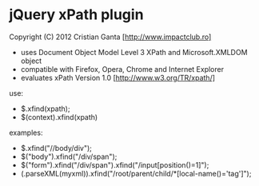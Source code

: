 jQuery xPath plugin
===================
Copyright (C) 2012 Cristian Ganta [http://www.impactclub.ro]
   
* uses Document Object Model Level 3 XPath and Microsoft.XMLDOM object
* compatible with Firefox, Opera, Chrome and Internet Explorer 
* evaluates xPath Version 1.0 [http://www.w3.org/TR/xpath/]

use:
* $.xfind(xpath);
* $(context).xfind(xpath) 

examples:
* $.xfind("//body/div");
* $("body").xfind("/div/span"); 
* $("form").xfind("/div/span").xfind("/input[position()=1]"); 
* $($.parseXML(myxml)).xfind("/root/parent/child/*[local-name()='tag']");